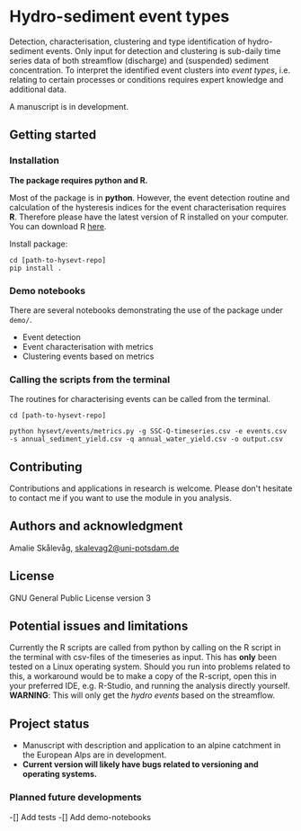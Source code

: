 # Hydro-sediment event types

Detection, characterisation, clustering and type identification of hydro-sediment events. Only input for detection and clustering is sub-daily time series data of both streamflow (discharge) and (suspended) sediment concentration. To interpret the identified event clusters into *event types*, i.e. relating to certain processes or conditions requires expert knowledge and additional data.

A manuscript is in development.

## Getting started

### Installation
**The package requires python and R.**

Most of the package is in **python**. However, the event detection routine and calculation of the hysteresis indices for the event characterisation requires **R**. Therefore please have the latest version of R installed on your computer. You can download R [here](https://cran.r-project.org).

Install package:
```
cd [path-to-hysevt-repo]
pip install .
```

### Demo notebooks
There are several notebooks demonstrating the use of the package under `demo/`.

- Event detection
- Event characterisation with metrics
- Clustering events based on metrics

### Calling the scripts from the terminal
The routines for characterising events can be called from the terminal.

```
cd [path-to-hysevt-repo]

python hysevt/events/metrics.py -g SSC-Q-timeseries.csv -e events.csv -s annual_sediment_yield.csv -q annual_water_yield.csv -o output.csv
```


## Contributing
Contributions and applications in research is welcome. Please don't hesitate to contact me if you want to use the module in you analysis.

## Authors and acknowledgment
Amalie Skålevåg, skalevag2@uni-potsdam.de

## License
GNU General Public License version 3


## Potential issues and limitations
Currently the R scripts are called from python by calling on the R script in the terminal with csv-files of the timeseries as input. This has **only** been tested on a Linux operating system. Should you run into problems related to this, a workaround would be to make a copy of the R-script, open this in your preferred IDE, e.g. R-Studio, and running the analysis directly yourself. **WARNING**: This will only get the *hydro events* based on the streamflow. 


## Project status

- Manuscript with description and application to an alpine catchment in the European Alps are in development.
- **Current version will likely have bugs related to versioning and operating systems.**


### Planned future developments

-[] Add tests
-[] Add demo-notebooks
